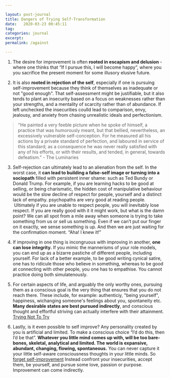 ```yaml
---

layout: post-journal
title: Dangers of Trying Self-Transformation 
date:   2020-03-23 00:45:11
tag: 
categories: journal
excerpt: 
permalink: /against

---
```


1.  The desire for improvement is often **rooted in escapism and delusion** - where one thinks that “If I pursue this, I will become happy”, where you you sacrifice the present moment for some illusory elusive future. 

2. It is also **rooted in rejection of the self**, especially if one is pursuing self-improvement because they think of themselves as inadequate or not "good enough". That self-assessment might be justifiable, but it also tends to plant an insecurity based on a focus on weaknesses rather than your strengths, and a mentality of scarcity rather than of abundance. If left unchecked the insecurities coulld lead to comparison, envy, jealousy, and anxiety from chasing unrealistic ideals and perfectionism. 
> ‘’He painted a very feeble picture when he spoke of himself, a practice that was humorously meant, but that bellied, nevertheless, an excessively vulnerable self-conception. For he measured all his actions by a private standard of perfection, and laboured in service of this standard; as a consequence he was never really satisfied with any of his efforts, or with their results, and tended, in general, towards defeatism.” - The Luminaries

3. Self-rejection can ultimately lead to an alienation from the self. In the worst case, it **can lead to building a false-self image or turning into a sociopath** filled with persistent inner shame: such as Ted Bundy or Donald Trump.
For example, if you are learning hacks to be good at selling, or being charismatic, the hidden cost of manipulative behaviour would be the slow decline of respect for people, yourself and a distinct lack of empathy. psychopaths are very good at reading people.  Ultimately if you are unable to respect people, you will inevitably lose respect. If you are really good with it it might work, but what is the damn point? We can all spot from a mile away when someone is trying to take something from us or sell us something. Even if we can’t put our finger on it exactly, we sense something is up. And then we are just waiting for the confirmation moment. “Aha! I knew it!”


4. If improving in one thing is incongruous with improving in another, **one can lose integrity.** If you mimic the mannerisms of your role models, you can end up as a bizarre pastiche of different people, including yourself. For lack of a better example, to be good writing cynical satire, one has to ridicule those who believe in something, whereas to be good at connecting with other people, you one has to empathise. You cannot practice doing both simulatenously. 

5. For certain aspects of life, and arguably the only worthy ones, pursuing them as a conscious goal is the very thing that ensures that you do not reach there. These include, for example: authenticiy, "being yourself", happiness, wichanging someone's feelings about you, spontaneity etc. **Many desirable states are best pursued indirectly**, and conscious thought and effortful striving can actually interfere with their attainment.  
[Trying Not To Try](https://www.brainpickings.org/2014/04/21/trying-not-to-try-slingerland/)

6. Lastly, is it even possible to self improve? Any personality created by you is artificial and limited.  To make a conscious choice “I’d do this,  then I’d be that”.  **Whatever you little mind comes up with, will be too bare-bones, skeletal, analytical and limited. The world is expansive, abundant, changing, flowing, spontaneous.** You can never capture it your little self-aware consciousness thoughts in your little minds. So [forget self-improvement](https://news.ycombinator.com/item?id=3605242) Instead confront your insecurities, accept them, be yourself, and pursue some love, passion or purpose. Improvement can come indirectly.

